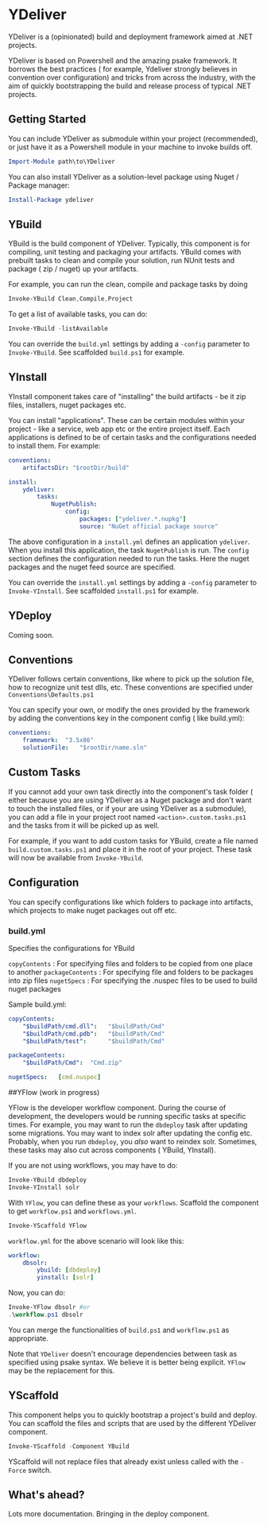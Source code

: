 # YDeliver

YDeliver is a (opinionated) build and deployment framework aimed at .NET projects.

YDeliver is based on Powershell and the amazing psake framework. It borrows the best practices ( for example, Ydeliver strongly believes in convention over configuration) and tricks from across the industry, with the aim of quickly bootstrapping the build and release process of typical .NET projects. 

## Getting Started

You can include YDeliver as submodule within your project (recommended), or just have it as a Powershell module in your machine to invoke builds off.

```powershell
Import-Module path\to\YDeliver
```

You can also install YDeliver as a solution-level package using Nuget / Package manager:

```powershell
Install-Package ydeliver
```

## YBuild

YBuild is the build component of YDeliver. Typically, this component is for compiling, unit testing and packaging your artifacts. YBuild comes with prebuilt tasks to clean and compile your solution, run NUnit tests and package ( zip / nuget) up your artifacts.

For example, you can run the clean, compile and package tasks by doing 

```powershell
Invoke-YBuild Clean,Compile,Project
```
To get a list of available tasks, you can do:

```powershell
Invoke-YBuild -listAvailable
```

You can override the `build.yml` settings by adding a `-config` parameter to `Invoke-YBuild`. See scaffolded `build.ps1` for example.

## YInstall

YInstall component takes care of "installing" the build artifacts - be it zip files, installers, nuget packages etc.

You can install "applications". These can be certain modules within your project - like a service, web app etc or the entire project itself. Each applications is defined to be of certain tasks and the configurations needed to install them. For example:

```yml
conventions:
    artifactsDir: "$rootDir/build"

install:
    ydeliver: 
        tasks:
            NugetPublish:
                config:
                    packages: ["ydeliver.*.nupkg"]
                    source: "NuGet official package source"
```

The above configuration in a `install.yml` defines an application `ydeliver`. When you install this application, the task `NugetPublish` is run. The `config` section defines the configuration needed to run the tasks. Here the nuget packages and the nuget feed source are specified.

You can override the `install.yml` settings by adding a `-config` parameter to `Invoke-YInstall`. See scaffolded `install.ps1` for example.

## YDeploy

Coming soon.

## Conventions

YDeliver follows certain conventions, like where to pick up the solution file, how to recognize unit test dlls, etc. These conventions are specified under `Conventions\Defaults.ps1`

You can specify your own, or modify the ones provided by the framework by adding the conventions key in the component config ( like build.yml):

```yml
conventions:
    framework:  "3.5x86"
    solutionFile:   "$rootDir/name.sln"
```

## Custom Tasks

If you cannot add your own task directly into the component's task folder ( either because you are using YDeliver as a Nuget package and don't want to touch the installed files, or if your are using YDeliver as a submodule), you can add a file in your project root named `<action>.custom.tasks.ps1` and the tasks from it will be picked up as well.

For example, if you want to add custom tasks for YBuild, create a file named `build.custom.tasks.ps1` and place it in the root of your project. These task will now be available from `Invoke-YBuild`.

## Configuration

You can specify configurations like which folders to package into artifacts, which projects to make nuget packages out off etc.

### build.yml

Specifies the configurations for YBuild

`copyContents` : For specifying files and folders to be copied from one place to another
`packageContents` : For specifying file and folders to be packages into zip files
`nugetSpecs` : For specifying the .nuspec files to be used to build nuget packages

Sample build.yml:

```yml
copyContents:
    "$buildPath/cmd.dll":   "$buildPath/Cmd"
    "$buildPath/cmd.pdb":   "$buildPath/Cmd"
    "$buildPath/test":      "$buildPath/Cmd"

packageContents:
    "$buildPath/Cmd":  "Cmd.zip"

nugetSpecs:   [cmd.nuspec]
```
##YFlow (work in progress)

YFlow is the developer workflow component. During the course of development, the developers would be running specific tasks at specific times. For example, you may want to run the `dbdeploy` task after updating some migrations. You may want to index solr after updating the config etc. Probably, when you run `dbdeploy`, you *also* want to reindex solr. Sometimes, these tasks may also cut across components ( YBuild, YInstall).

If you are not using workflows, you may have to do:

```powershell
Invoke-YBuild dbdeploy
Invoke-YInstall solr
```

With `YFlow`, you can define these as your `workflows`. Scaffold the component to get `workflow.ps1` and `workflows.yml`.

```powershell
Invoke-YScaffold YFlow
```

`workflow.yml` for the above scenario will look like this:

```yml
workflow:
    dbsolr:
        ybuild: [dbdeploy]
        yinstall: [solr]
```

Now, you can do:

```powershell
Invoke-YFlow dbsolr #or
.\workflow.ps1 dbsolr
```

You can merge the functionalities of `build.ps1` and `workflow.ps1` as appropriate.

Note that `YDeliver` doesn't encourage dependencies between task as specified using psake syntax. We believe it is better being explicit. `YFlow` may be the replacement for this.

## YScaffold

This component helps you to quickly bootstrap a project's build and deploy. You can scaffold the files and scripts that are used by the different YDeliver component.

```powershell
Invoke-YScaffold -Component YBuild
```
YScaffold will not replace files that already exist unless called with the `-Force` switch.

## What's ahead?

Lots more documentation.
Bringing in the deploy component.
